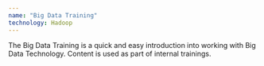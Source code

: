 ```yaml
---
name: "Big Data Training"
technology: Hadoop
---
```

The <a hef="https://github.com/arossmann/bigdata_training"> Big Data Training</a> is a quick and easy introduction into working with Big Data Technology. Content is used as part of internal trainings.
